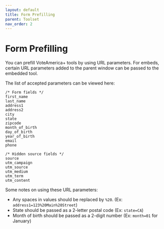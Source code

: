 ```yaml
---
layout: default
title: Form Prefilling
parent: Toolset
nav_order: 2
---
```


# Form Prefilling

You can prefill VoteAmerica+ tools by using URL parameters. For embeds, certain URL parameters added to the parent window can be passed to the embedded tool.

The list of accepted parameters can be viewed here:

```
/* Form fields */
first_name
last_name
address1
address2
city
state
zipcode
month_of_birth
day_of_birth
year_of_birth
email
phone

/* Hidden source fields */
source
utm_campaign
utm_source
utm_medium
utm_term
utm_content
```

Some notes on using these URL parameters: 
* Any spaces in values should be replaced by `%20`. (Ex: `address1=123%20Main%20Street`)
* State should be passed as a 2-letter postal code (Ex: `state=CA`)
* Month of birth should be passed as a 2-digit number (Ex: `month=01` for January)
